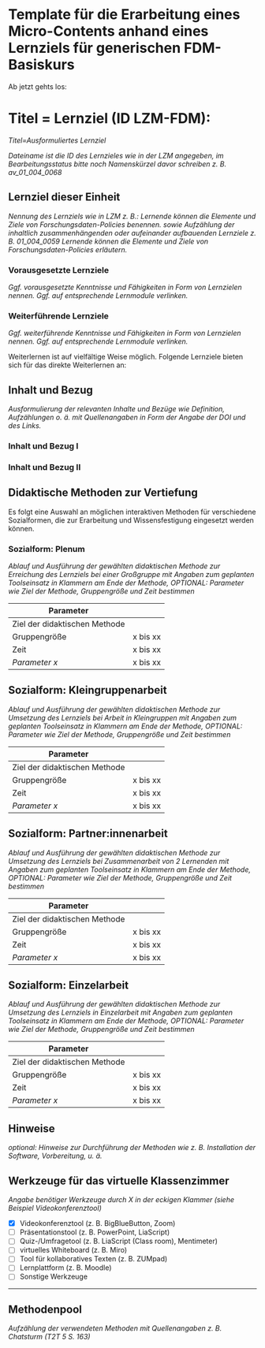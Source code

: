 <!--
author: 
email:    
version:  v1
language: DE
icon:     
link:     
comment:  OER.net FDM-Basiskurs
-->

# Template für die Erarbeitung eines Micro-Contents anhand eines Lernziels für generischen FDM-Basiskurs 
Ab jetzt gehts los: 

# Titel = Lernziel (ID LZM-FDM): 
_Titel=Ausformuliertes Lernziel_

_Dateiname ist die ID des Lernzieles wie in der LZM angegeben, im Bearbeitungsstatus bitte noch  Namenskürzel davor schreiben z. B. av_01_004_0068_

## Lernziel dieser Einheit
_Nennung des Lernziels wie in LZM z. B.: Lernende können die Elemente und Ziele von Forschungsdaten-Policies benennen. sowie Aufzählung der inhaltlich zusammenhängenden oder aufeinander aufbauenden Lernziele z. B. 01_004_0059 Lernende können die Elemente und Ziele von Forschungsdaten-Policies erläutern._

### Vorausgesetzte Lernziele

_Ggf. vorausgesetzte Kenntnisse und Fähigkeiten in Form von Lernzielen nennen. Ggf. auf entsprechende Lernmodule verlinken._

### Weiterführende Lernziele

_Ggf. weiterführende Kenntnisse und Fähigkeiten in Form von Lernzielen nennen. Ggf. auf entsprechende Lernmodule verlinken._

Weiterlernen ist auf vielfältige Weise möglich. Folgende Lernziele bieten sich für das direkte Weiterlernen an:


## Inhalt und Bezug
_Ausformulierung der relevanten Inhalte und Bezüge wie Definition, Aufzählungen o. ä. mit Quellenangaben in Form der Angabe der DOI und des Links._

### Inhalt und Bezug I


### Inhalt und Bezug II

## Didaktische Methoden zur Vertiefung
Es folgt eine Auswahl an möglichen interaktiven Methoden für verschiedene Sozialformen, die zur Erarbeitung und Wissensfestigung eingesetzt werden können.

### Sozialform: Plenum
_Ablauf und Ausführung der gewählten didaktischen Methode zur Erreichung des Lernziels bei einer Großgruppe mit Angaben zum geplanten Toolseinsatz in Klammern am Ende der Methode, OPTIONAL: Parameter wie Ziel der Methode, Gruppengröße und Zeit bestimmen_

| Parameter                         |          |
| -----------------------------     | -------- |
| Ziel der didaktischen Methode     |          |
| Gruppengröße                      | x bis xx |
| Zeit                              | x bis xx |
| *Parameter x*                     | x bis xx |

## Sozialform: Kleingruppenarbeit
_Ablauf und Ausführung der gewählten didaktischen Methode zur Umsetzung des Lernziels bei Arbeit in Kleingruppen mit Angaben zum geplanten Toolseinsatz in Klammern am Ende der Methode, OPTIONAL: Parameter wie Ziel der Methode, Gruppengröße und Zeit bestimmen_

| Parameter                         |          |
| -----------------------------     | -------- |
| Ziel der didaktischen Methode     |          |
| Gruppengröße                      | x bis xx |
| Zeit                              | x bis xx |
| *Parameter x*                     | x bis xx |


## Sozialform: Partner:innenarbeit
_Ablauf und Ausführung der gewählten didaktischen Methode zur Umsetzung des Lernziels bei Zusammenarbeit von 2 Lernenden mit Angaben zum geplanten Toolseinsatz in Klammern am Ende der Methode, OPTIONAL: Parameter wie Ziel der Methode, Gruppengröße und Zeit bestimmen_

| Parameter                         |          |
| -----------------------------     | -------- |
| Ziel der didaktischen Methode     |          |
| Gruppengröße                      | x bis xx |
| Zeit                              | x bis xx |
| *Parameter x*                     | x bis xx |


## Sozialform: Einzelarbeit
_Ablauf und Ausführung der gewählten didaktischen Methode zur Umsetzung des Lernziels in Einzelarbeit mit Angaben zum geplanten Toolseinsatz in Klammern am Ende der Methode, OPTIONAL: Parameter wie Ziel der Methode, Gruppengröße und Zeit bestimmen_

| Parameter                         |          |
| -----------------------------     | -------- |
| Ziel der didaktischen Methode     |          |
| Gruppengröße                      | x bis xx |
| Zeit                              | x bis xx |
| *Parameter x*                     | x bis xx |


## Hinweise
_optional: Hinweise zur Durchführung der Methoden wie z. B. Installation der Software, Vorbereitung, u. ä._


## Werkzeuge für das virtuelle Klassenzimmer  

_Angabe benötiger Werkzeuge durch X in der eckigen Klammer (siehe Beispiel Videokonferenztool)_

- [x] Videokonferenztool (z. B. BigBlueButton, Zoom)  
- [ ] Präsentationstool (z. B. PowerPoint, LiaScript)  
- [ ] Quiz-/Umfragetool (z. B. LiaScript (Class room), Mentimeter)  
- [ ] virtuelles Whiteboard (z. B. Miro)  
- [ ] Tool für kollaboratives Texten (z. B. ZUMpad)  
- [ ] Lernplattform (z. B. Moodle)  
- [ ] Sonstige Werkzeuge  

---


## Methodenpool
_Aufzählung der verwendeten Methoden mit Quellenangaben z. B. Chatsturm (T2T 5 S. 163)_

